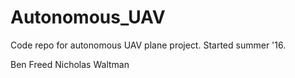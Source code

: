 # Autonomous_UAV
Code repo for autonomous UAV plane project.  Started summer '16.

Ben Freed 
Nicholas Waltman